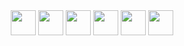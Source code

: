 
<div align="center">
  <img src="https://cdn.jsdelivr.net/gh/devicons/devicon/icons/python/python-original.svg" width="40" height="40"/>
  <img src="https://cdn.jsdelivr.net/gh/devicons/devicon/icons/c/c-original.svg" width="40" height="40"/>
  <img src="https://upload.wikimedia.org/wikipedia/commons/thumb/3/33/Autodesk_Fusion_360_Logo.svg/512px-Autodesk_Fusion_360_Logo.svg.png" width="40" height="40"/>
  <img src="https://upload.wikimedia.org/wikipedia/commons/thumb/b/bb/Robot_Operating_System_logo.svg/768px-Robot_Operating_System_logo.svg.png" width="40" height="40"/>
  <img src="https://upload.wikimedia.org/wikipedia/commons/thumb/1/1c/Tinkercad_Logo.svg/1024px-Tinkercad_Logo.svg.png" width="40" height="40"/>
  <img src="https://cdn.jsdelivr.net/gh/devicons/devicon/icons/autocad/autocad-original.svg" width="40" height="40"/>
</div>


<!--
**AnvitaDey/AnvitaDey** is a ✨ _special_ ✨ repository because its `README.md` (this file) appears on your GitHub profile.

Here are some ideas to get you started:

- 🔭 I’m currently working on ...
- 🌱 I’m currently learning ...
- 👯 I’m looking to collaborate on ...
- 🤔 I’m looking for help with ...
- 💬 Ask me about ...
- 📫 How to reach me: ...
- 😄 Pronouns: ...
- ⚡ Fun fact: ...
-->
